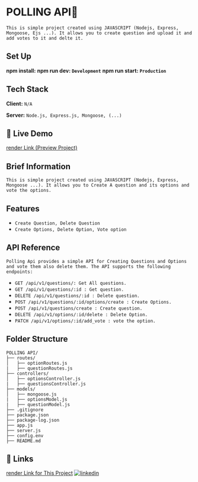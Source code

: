 
# POLLING API📄

`This is simple project created using JAVASCRIPT (Nodejs, Express, Mongoose, Ejs ...). It allows you to create question and upload it and add votes to it and delte it.`

## Set Up
**npm install:**
**npm run dev: `Development`**
**npm run start: `Production`**

## Tech Stack

**Client:** `N/A`

**Server:** `Node.js, Express.js, Mongoose, (...)`


## 🔗 Live Demo
[render Link (Preview Project)](https://polling-api-mbup.onrender.com/api/v1)




<!-- 
## Preview📸
- PC💻 (Home Page)
![PC Preview](https://github.com/shivraj0002/CSV_Upload_Assignment/blob/main/assets/demo/home.png?raw=true)

- PC💻(File View Page)
![PC Preview](https://github.com/shivraj0002/CSV_Upload_Assignment/blob/main/assets/demo/viewFile.png?raw=true) -->



## Brief Information
`This is simple project created using JAVASCRIPT (Nodejs, Express, Mongoose ...). It allows you to Create A question and its options and vote the options.`

## Features
* `Create Question, Delete Question`
* `Create Options, Delete Option, Vote option`

## API Reference
`Polling Api provides a simple API for Creating Questions and Options and vote them also delete them. The API supports the following endpoints:`

* `GET /api/v1/questions/: Get All questions.`
* `GET /api/v1/questions/:id : Get question.`
* `DELETE /api/v1/questions/:id : Delete question.`
* `POST /api/v1/questions/:id/options/create : Create Options.`
* `POST /api/v1/questions/create : Create question.`
* `DELETE /api/v1/options/:id/delete : Delete Option.`
* `PATCH /api/v1/options/:id/add_vote : vote the option.`


## Folder Structure
```
POLLING API/
├── routes/
│   ├── optionRoutes.js
|   ├── questionRoutes.js
├── controllers/
│   ├── optionsController.js
|   ├── questionsController.js
├── models/
│   ├── mongoose.js
|   ├── optionsModel.js
|   ├── questionModel.js
├── .gitignore
├── package.json
├── package-log.json
├── app.js
├── server.js
├── config.env
├── README.md
```

## 🔗 Links
[render Link for This Project](https://polling-api-mbup.onrender.com/api/v1)
[![linkedin](https://img.shields.io/badge/linkedin-0A66C2?style=for-the-badge&logo=linkedin&logoColor=white)](https://www.linkedin.com/shivraj0002)

